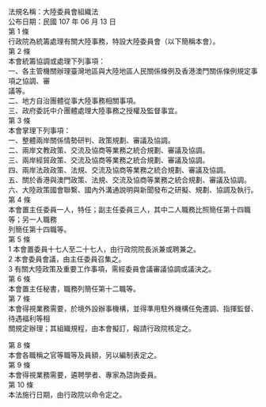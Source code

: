 法規名稱：大陸委員會組織法  
公布日期：民國 107 年 06 月 13 日  
第 1 條  
行政院為統籌處理有關大陸事務，特設大陸委員會（以下簡稱本會）。  
第 2 條  
本會統籌協調或處理下列事項：  
一、各主管機關辦理臺灣地區與大陸地區人民關係條例及香港澳門關係條例規定事項之協調、審  
議等。  
二、地方自治團體從事大陸事務相關事項。  
三、政府委託中介團體處理大陸事務之授權及監督事宜。  
第 3 條  
本會掌理下列事項：  
一、整體兩岸關係情勢研判、政策規劃、審議及協調。  
二、兩岸文教政策、交流及協商等業務之統合規劃、審議及協調。  
三、兩岸經貿政策、交流及協商等業務之統合規劃、審議及協調。  
四、兩岸法政政策、法規、交流及協商等業務之統合規劃、審議及協調。  
五、關於香港與澳門政策、法規、交流及協商等業務之統合規劃、審議及協調。  
六、大陸政策國會聯繫、國內外溝通說明與新聞發布之研擬、規劃、協調及執行。  
第 4 條  
本會置主任委員一人，特任；副主任委員三人，其中二人職務比照簡任第十四職等；另一人職務  
列簡任第十四職等。  
第 5 條  
1 本會置委員十七人至二十七人，由行政院院長派兼或聘兼之。  
2 本會委員會議，由主任委員召集之。  
3 有關大陸政策及重要工作事項，需經委員會議審議協調或議決之。  
第 6 條  
本會置主任秘書，職務列簡任第十二職等。  
第 7 條  
本會得視業務需要，於境外設辦事機構，並得準用駐外機構任免遷調、指揮監督、待遇福利等相  
關規定辦理；其組織規程，由本會擬訂，報請行政院核定之。  


第 8 條  
本會各職稱之官等職等及員額，另以編制表定之。  
第 9 條  
本會得視業務需要，遴聘學者、專家為諮詢委員。  
第 10 條  
本法施行日期，由行政院以命令定之。  


